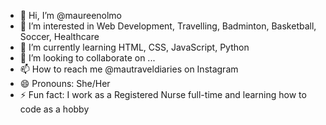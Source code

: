 - 👋 Hi, I’m @maureenolmo
- 👀 I’m interested in Web Development, Travelling, Badminton, Basketball, Soccer, Healthcare
- 🌱 I’m currently learning HTML, CSS, JavaScript, Python
- 💞️ I’m looking to collaborate on ...
- 📫 How to reach me @mautraveldiaries on Instagram 
- 😄 Pronouns: She/Her
- ⚡ Fun fact: I work as a Registered Nurse full-time and learning how to code as a hobby 

<!---
maureenolmo/maureenolmo is a ✨ special ✨ repository because its `README.md` (this file) appears on your GitHub profile.
You can click the Preview link to take a look at your changes.
--->
